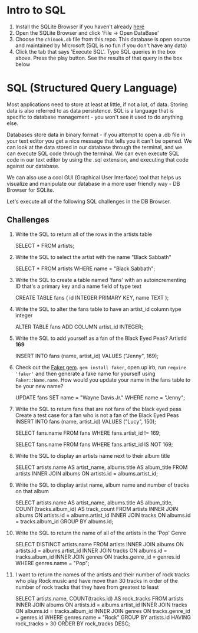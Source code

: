 # Intro to SQL

1. Install the SQLite Browser if you haven't already [here](http://sqlitebrowser.org/)
2. Open the SQLite Browser and click 'File -> Open DataBase'
3. Choose the `chinook.db` file from this repo. This database is open source and maintained by Microsoft (SQL is no fun if you don't have any data)
4. Click the tab that says 'Execute SQL'. Type SQL queries in the box above. Press the play button. See the results of that query in the box below

# SQL (Structured Query Language)

Most applications need to store at least at little, if not a lot, of data. Storing data is also referred to as data persistence. SQL is a language that is specific to database management - you won't see it used to do anything else.

Databases store data in binary format - if you attempt to open a .db file in your text editor you get a nice message that tells you it can't be opened. We can look at the data stored in our database through the terminal, and we can execute SQL code through the terminal. We can even execute SQL code in our text editor by using the .sql extension, and executing that code against our database.

We can also use a cool GUI (Graphical User Interface) tool that helps us visualize and manipulate our database in a more user friendly way - DB Browser for SQLite.

Let's execute all of the following SQL challenges in the DB Browser.

## Challenges

1. Write the SQL to return all of the rows in the artists table

    SELECT * FROM artists;

2. Write the SQL to select the artist with the name "Black Sabbath"

    SELECT * FROM artists WHERE name = "Black Sabbath";

3. Write the SQL to create a table named 'fans' with an autoincrementing ID that's a primary key and a name field of type text

    CREATE TABLE fans (
    id INTEGER PRIMARY KEY,
    name TEXT
    );

4. Write the SQL to alter the fans table to have an artist_id column type integer

    ALTER TABLE fans 
    ADD COLUMN artist_id INTEGER;

5. Write the SQL to add yourself as a fan of the Black Eyed Peas? ArtistId **169**

    INSERT INTO fans (name, artist_id) VALUES ("Jenny", 169);

6. Check out the [Faker gem](https://github.com/stympy/faker). `gem install faker`, open up irb, run `require 'faker'` and then generate a fake name for yourself using `Faker::Name.name`. How would you update your name in the fans table to be your new name?

    UPDATE fans 
    SET name = "Wayne Davis Jr."
    WHERE name = "Jenny";

7. Write the SQL to return fans that are not fans of the black eyed peas
Create a test case for a fan who is not a fan of the Black Eyed Peas
INSERT INTO fans (name, artist_id) VALUES ("Lucy", 150);

    SELECT fans.name FROM fans
    WHERE fans.artist_id != 169;

    SELECT fans.name FROM fans
    WHERE fans.artist_id IS NOT 169;

8. Write the SQL to display an artists name next to their album title

    SELECT artists.name AS artist_name, albums.title AS album_title
    FROM artists
    INNER JOIN albums
    ON artists.id = albums.artist_id;

9. Write the SQL to display artist name, album name and number of tracks on that album

    SELECT artists.name AS artist_name, 
    albums.title AS album_title,
    COUNT(tracks.album_id) AS track_count
    FROM artists
    INNER JOIN albums
    ON artists.id = albums.artist_id
    INNER JOIN tracks
    ON albums.id = tracks.album_id
    GROUP BY albums.id;

10. Write the SQL to return the name of all of the artists in the 'Pop' Genre

    SELECT DISTINCT artists.name 
    FROM artists
    INNER JOIN albums
    ON artists.id = albums.artist_id
    INNER JOIN tracks 
    ON albums.id = tracks.album_id
    INNER JOIN genres
    ON tracks.genre_id = genres.id
    WHERE genres.name = "Pop";

11. I want to return the names of the artists and their number of rock tracks
    who play Rock music
    and have move than 30 tracks
    in order of the number of rock tracks that they have
    from greatest to least

    SELECT artists.name, COUNT(tracks.id) AS rock_tracks
    FROM artists
    INNER JOIN albums
    ON artists.id = albums.artist_id
    INNER JOIN tracks 
    ON albums.id = tracks.album_id
    INNER JOIN genres
    ON tracks.genre_id = genres.id
    WHERE genres.name = "Rock"
    GROUP BY artists.id
    HAVING rock_tracks > 30
    ORDER BY rock_tracks DESC;